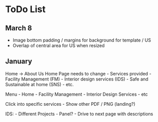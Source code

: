 # ToDo List

## March 8

- Image bottom padding / margins for background for template / US
- Overlap of central area for US when resized

## January

Home -> About Us
Home Page needs to change
	- Services provided
    	- Facility Management (FM)
    	- Interior design services (IDS)
    	- Safe and Sustainable at home (SNS)
    	- etc.

Menu
	- Home
	- Facility Management
	- Interior Design Services
	- etc

Click into specific services
	- Show other PDF / PNG (landing?)
  
IDS:
	- Different Projects
	- Panel?
    	- Drive to next page with descriptions
